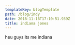 ```yaml
---
templateKey: blogTemplate
path: /blog/indy
date: 2018-11-16T17:10:51.939Z
title: indiana jones
---
```

heu guys its me indiana
